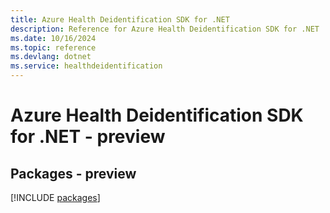 ```yaml
---
title: Azure Health Deidentification SDK for .NET
description: Reference for Azure Health Deidentification SDK for .NET
ms.date: 10/16/2024
ms.topic: reference
ms.devlang: dotnet
ms.service: healthdeidentification
---
```

# Azure Health Deidentification SDK for .NET - preview
## Packages - preview
[!INCLUDE [packages](health-deidentification-index.md)]